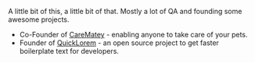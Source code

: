 A little bit of this, a little bit of that. Mostly a lot of QA and founding some awesome projects.

- Co-Founder of [CareMatey](https://carematey.com) - enabling anyone to take care of your pets. 
- Founder of [QuickLorem](https://quicklorem.dev) - an open source project to get faster boilerplate text for developers.

